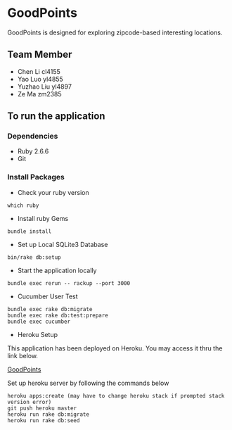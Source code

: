 # GoodPoints

GoodPoints is designed for exploring zipcode-based interesting locations. 

## Team Member
* Chen Li     cl4155
* Yao Luo     yl4855
* Yuzhao Liu  yl4897
* Ze Ma       zm2385

## To run the application

### Dependencies
* Ruby 2.6.6
* Git

### Install Packages
* Check your ruby version
```
which ruby
```
* Install ruby Gems
```
bundle install
```
* Set up Local SQLite3 Database
```
bin/rake db:setup
```

* Start the application locally
```
bundle exec rerun -- rackup --port 3000
```

* Cucumber User Test
```
bundle exec rake db:migrate
bundle exec rake db:test:prepare
bundle exec cucumber
```

* Heroku Setup

This application has been deployed on Heroku. You may access it thru the link below.

[GoodPoints](https://cryptic-everglades-19398.herokuapp.com/)

Set up heroku server by following the commands below
```
heroku apps:create (may have to change heroku stack if prompted stack version error)
git push heroku master 
heroku run rake db:migrate
heroku run rake db:seed
```